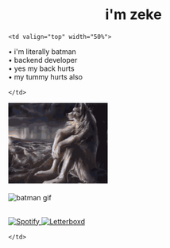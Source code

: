 <h1 align="center">i'm zeke</h1>

<table>
  <tr>

    <td valign="top" width="50%">

• i'm literally batman  
• backend developer  
• yes my back hurts  
• my tummy hurts also  

    </td>



<img src="assets/wolf.gif" width="200" alt="wolf gif"/><br><br>
<img src="assets/batman.gif" width="200" alt="batman gif"/><br><br>

<a href="https://open.spotify.com/user/zyyrfd6t6ra1813e8phnxppgz" target="_blank">
  <img src="https://img.icons8.com/ios-filled/50/1DB954/spotify--v1.png" width="32" alt="Spotify"/>
</a>

<a href="https://letterboxd.com/zekewyd/" target="_blank">
  <img src="https://img.icons8.com/ios-filled/50/8E8E93/movie-projector.png" width="32" alt="Letterboxd"/>
</a>

    </td>
  </tr>
</table>
